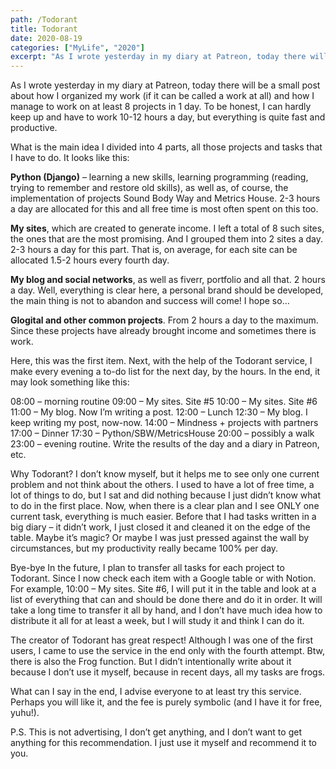 ```yaml
---
path: /Todorant
title: Todorant
date: 2020-08-19
categories: ["MyLife", "2020"]
excerpt: "As I wrote yesterday in my diary at Patreon, today there will be a small post about how I organized my work (if it can be called a work at all) and how I manage to work on at least 8 projects in 1 day. To be honest, I can hardly keep up and have to work 10-12 hours a day, but everything is quite fast and productive."
---
```


As I wrote yesterday in my diary at Patreon, today there will be a small post about how I organized my work (if it can be called a work at all) and how I manage to work on at least 8 projects in 1 day. To be honest, I can hardly keep up and have to work 10-12 hours a day, but everything is quite fast and productive.

What is the main idea
I divided into 4 parts, all those projects and tasks that I have to do. It looks like this:

**Python (Django)** – learning a new skills, learning programming (reading, trying to remember and restore old skills), as well as, of course, the implementation of projects Sound Body Way and Metrics House. 2-3 hours a day are allocated for this and all free time is most often spent on this too.

**My sites**, which are created to generate income. I left a total of 8 such sites, the ones that are the most promising. And I grouped them into 2 sites a day. 2-3 hours a day for this part. That is, on average, for each site can be allocated 1.5-2 hours every fourth day.

**My blog and social networks**, as well as fiverr, portfolio and all that. 2 hours a day. Well, everything is clear here, a personal brand should be developed, the main thing is not to abandon and success will come! I hope so…

**Glogital and other common projects**. From 2 hours a day to the maximum. Since these projects have already brought income and sometimes there is work.

Here, this was the first item. Next, with the help of the Todorant service, I make every evening a to-do list for the next day, by the hours. In the end, it may look something like this:

08:00 – morning routine
09:00 – My sites. Site #5
10:00 – My sites. Site #6
11:00 – My blog. Now I’m writing a post.
12:00 – Lunch
12:30 – My blog. I keep writing my post, now-now.
14:00 – Mindness + projects with partners
17:00 – Dinner
17:30 – Python/SBW/MetricsHouse
20:00 – possibly a walk
23:00 – evening routine. Write the results of the day and a diary in Patreon, etc.

Why Todorant? I don’t know myself, but it helps me to see only one current problem and not think about the others. I used to have a lot of free time, a lot of things to do, but I sat and did nothing because I just didn’t know what to do in the first place. Now, when there is a clear plan and I see ONLY one current task, everything is much easier. Before that I had tasks written in a big diary – it didn’t work, I just closed it and cleaned it on the edge of the table. Maybe it’s magic? Or maybe I was just pressed against the wall by circumstances, but my productivity really became 100% per day.

Bye-bye
In the future, I plan to transfer all tasks for each project to Todorant. Since I now check each item with a Google table or with Notion. For example, 10:00 – My sites. Site #6, I will put it in the table and look at a list of everything that can and should be done there and do it in order. It will take a long time to transfer it all by hand, and I don’t have much idea how to distribute it all for at least a week, but I will study it and think I can do it.

The creator of Todorant has great respect! Although I was one of the first users, I came to use the service in the end only with the fourth attempt.
Btw, there is also the Frog function. But I didn’t intentionally write about it because I don’t use it myself, because in recent days, all my tasks are frogs.

What can I say in the end, I advise everyone to at least try this service. Perhaps you will like it, and the fee is purely symbolic (and I have it for free, yuhu!).

P.S. This is not advertising, I don’t get anything, and I don’t want to get anything for this recommendation. I just use it myself and recommend it to you.
